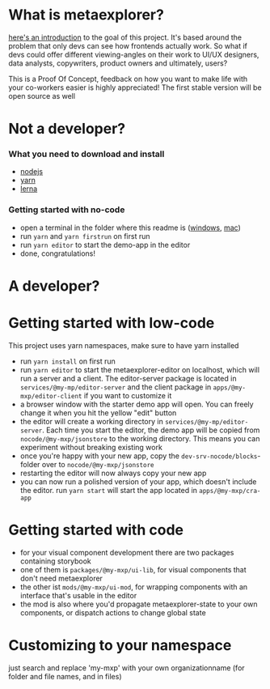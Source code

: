 # What is metaexplorer?
[here's an introduction](https://youtu.be/iJUnQRw52Ds) to the goal of this project. It's based around the problem that only devs can see how frontends actually work. So what if devs could offer different viewing-angles on their work to UI/UX designers, data analysts, copywriters, product owners and ultimately, users?

This is a Proof Of Concept, feedback on how you want to make life with your co-workers easier is highly appreciated! The first stable version will be open source as well

# Not a developer?
### What you need to download and install
- [nodejs](https://nodejs.org/)
- [yarn](https://yarnpkg.com/getting-started/install)
- [lerna](https://lerna.js.org/#getting-started)

### Getting started with no-code
- open a terminal in the folder where this readme is ([windows](https://superuser.com/a/340051), [mac](https://lifehacker.com/launch-an-os-x-terminal-window-from-a-specific-folder-1466745514))
- run `yarn` and `yarn firstrun` on first run
- run `yarn editor` to start the demo-app in the editor
- done, congratulations!

# A developer?
# Getting started with low-code
This project uses yarn namespaces, make sure to have yarn installed
- run `yarn install` on first run
- run `yarn editor` to start the metaexplorer-editor on localhost, which will run a server and a client. The editor-server package is located in `services/@my-mp/editor-server` and the client package in `apps/@my-mxp/editor-client` if you want to customize it
- a browser window with the starter demo app will open. You can freely change it when you hit the yellow "edit" button
- the editor will create a working directory in `services/@my-mp/editor-server`. Each time you start the editor, the demo app will be copied from `nocode/@my-mxp/jsonstore` to the working directory. This means you can experiment without breaking existing work
- once you're happy with your new app, copy the `dev-srv-nocode/blocks`-folder over to `nocode/@my-mxp/jsonstore`
- restarting the editor will now always copy your new app
- you can now run a polished version of your app, which doesn't include the editor. run `yarn start` will start the app located in `apps/@my-mxp/cra-app`

# Getting started with code
- for your visual component development there are two packages containing storybook
- one of them is `packages/@my-mxp/ui-lib`, for visual components that don't need metaexplorer
- the other ist `mods/@my-mxp/ui-mod`, for wrapping components with an interface that's usable in the editor
- the mod is also where you'd propagate metaexplorer-state to your own components, or dispatch actions to change global state

# Customizing to your namespace
just search and replace 'my-mxp' with your own organizationname (for folder and file names, and in files)
